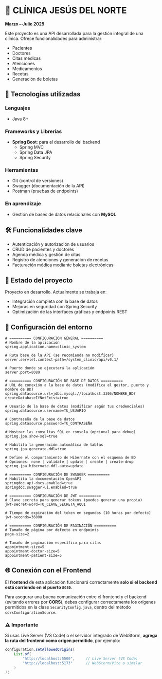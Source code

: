 # 🏥 CLÍNICA JESÚS DEL NORTE

**Marzo – Julio 2025**

Este proyecto es una API desarrollada para la gestión integral de una clínica. Ofrece funcionalidades para administrar:

- Pacientes
- Doctores
- Citas médicas
- Atenciones
- Medicamentos
- Recetas
- Generación de boletas

## 🚀 Tecnologías utilizadas

### Lenguajes
- Java 8+

### Frameworks y Librerías
- **Spring Boot**: para el desarrollo del backend
  - Spring MVC
  - Spring Data JPA
  - Spring Security

### Herramientas
- Git (control de versiones)
- Swagger (documentación de la API)
- Postman (pruebas de endpoints)

### En aprendizaje
- Gestión de bases de datos relacionales con **MySQL**

## 🛠️ Funcionalidades clave

- Autenticación y autorización de usuarios
- CRUD de pacientes y doctores
- Agenda médica y gestión de citas
- Registro de atenciones y generación de recetas
- Facturación médica mediante boletas electrónicas

## 📌 Estado del proyecto

Proyecto en desarrollo. Actualmente se trabaja en:
- Integración completa con la base de datos
- Mejoras en seguridad con Spring Security
- Optimización de las interfaces gráficas y endpoints REST

## 🔧 Configuración del entorno


```
# ========== CONFIGURACIÓN GENERAL ==========
# Nombre de la aplicación
spring.application.name=clinic_system

# Ruta base de la API (se recomienda no modificar)
server.servlet.context-path=/system_clinic/api/v0.1/

# Puerto donde se ejecutará la aplicación
server.port=8080

# ========== CONFIGURACIÓN DE BASE DE DATOS ==========
# URL de conexión a la base de datos (modifica el gestor, puerto y nombre de BD)
spring.datasource.url=jdbc:mysql://localhost:3306/NOMBRE_BD?createDatabaseIfNotExist=true

# Usuario de la base de datos (modificar según tus credenciales)
spring.datasource.username=TU_USUARIO

# Contraseña de la base de datos
spring.datasource.password=TU_CONTRASEÑA

# Mostrar las consultas SQL en consola (opcional para debug)
spring.jpa.show-sql=true

# Habilita la generación automática de tablas
spring.jpa.generate-ddl=true

# Define el comportamiento de Hibernate con el esquema de BD
# Opciones: none | validate | update | create | create-drop
spring.jpa.hibernate.ddl-auto=update

# ========== CONFIGURACIÓN DE SWAGGER ==========
# Habilita la documentación OpenAPI
springdoc.api-docs.enabled=true
springdoc.swagger-ui.enabled=true

# ========== CONFIGURACIÓN DE JWT ==========
# Clave secreta para generar tokens (puedes generar una propia)
jwt-secret-word=TU_CLAVE_SECRETA_AQUI

# Tiempo de expiración del token en segundos (10 horas por defecto)
jwt-seconds=36000

# ========== CONFIGURACIÓN DE PAGINACIÓN ==========
# Tamaño de página por defecto en endpoints
page-size=2

# Tamaño de paginación específico para citas
appointment-size=5
appointment-doctor-size=5
appointment-patient-size=5
```
## 🌐 Conexión con el Frontend

El **frontend** de esta aplicación funcionará correctamente **solo si el backend está corriendo en el puerto `8080`**.

Para asegurar una buena comunicación entre el frontend y el backend (evitando errores por **CORS**), debes configurar correctamente los orígenes permitidos en la clase `SecurityConfig.java`, dentro del método `corsConfigurationSource`.

### ⚠️ Importante

Si usas Live Server (VS Code) o el servidor integrado de WebStorm, **agrega la ruta del frontend como origen permitido**, por ejemplo:

```java
configuration.setAllowedOrigins(
    List.of(
        "http://localhost:5500",     // Live Server (VS Code)
        "http://localhost:5173"      // WebStorm/Vite o similar
    )
);
